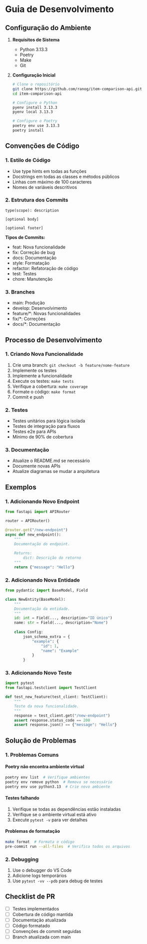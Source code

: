 # Guia de Desenvolvimento

## Configuração do Ambiente

1. **Requisitos de Sistema**
   - Python 3.13.3
   - Poetry
   - Make
   - Git

2. **Configuração Inicial**
   ```bash
   # Clone o repositório
   git clone https://github.com/ranog/item-comparison-api.git
   cd item-comparison-api

   # Configure o Python
   pyenv install 3.13.3
   pyenv local 3.13.3

   # Configure o Poetry
   poetry env use 3.13.3
   poetry install
   ```

## Convenções de Código

### 1. Estilo de Código
- Use type hints em todas as funções
- Docstrings em todas as classes e métodos públicos
- Linhas com máximo de 100 caracteres
- Nomes de variáveis descritivos

### 2. Estrutura dos Commits
```
type(scope): description

[optional body]

[optional footer]
```

**Tipos de Commits:**
- feat: Nova funcionalidade
- fix: Correção de bug
- docs: Documentação
- style: Formatação
- refactor: Refatoração de código
- test: Testes
- chore: Manutenção

### 3. Branches
- main: Produção
- develop: Desenvolvimento
- feature/*: Novas funcionalidades
- fix/*: Correções
- docs/*: Documentação

## Processo de Desenvolvimento

### 1. Criando Nova Funcionalidade
1. Crie uma branch: `git checkout -b feature/nome-feature`
2. Implemente os testes
3. Implemente a funcionalidade
4. Execute os testes: `make tests`
5. Verifique a cobertura: `make coverage`
6. Formate o código: `make format`
7. Commit e push

### 2. Testes
- Testes unitários para lógica isolada
- Testes de integração para fluxos
- Testes e2e para APIs
- Mínimo de 90% de cobertura

### 3. Documentação
- Atualize o README.md se necessário
- Documente novas APIs
- Atualize diagramas se mudar a arquitetura

## Exemplos

### 1. Adicionando Novo Endpoint

```python
from fastapi import APIRouter

router = APIRouter()

@router.get("/new-endpoint")
async def new_endpoint():
    """
    Documentação do endpoint.
    
    Returns:
        dict: Descrição do retorno
    """
    return {"message": "Hello"}
```

### 2. Adicionando Nova Entidade

```python
from pydantic import BaseModel, Field

class NewEntity(BaseModel):
    """
    Documentação da entidade.
    """
    id: int = Field(..., description="ID único")
    name: str = Field(..., description="Nome")
    
    class Config:
        json_schema_extra = {
            "example": {
                "id": 1,
                "name": "Example"
            }
        }
```

### 3. Adicionando Novo Teste

```python
import pytest
from fastapi.testclient import TestClient

def test_new_feature(test_client: TestClient):
    """
    Teste da nova funcionalidade.
    """
    response = test_client.get("/new-endpoint")
    assert response.status_code == 200
    assert response.json() == {"message": "Hello"}
```

## Solução de Problemas

### 1. Problemas Comuns

#### Poetry não encontra ambiente virtual
```bash
poetry env list  # Verifique ambientes
poetry env remove python  # Remova se necessário
poetry env use python3.13  # Crie novo ambiente
```

#### Testes falhando
1. Verifique se todas as dependências estão instaladas
2. Verifique se o ambiente virtual está ativo
3. Execute `pytest -v` para ver detalhes

#### Problemas de formatação
```bash
make format  # Formata o código
pre-commit run --all-files  # Verifica todos os arquivos
```

### 2. Debugging

1. Use o debugger do VS Code
2. Adicione logs temporários
3. Use `pytest -vv --pdb` para debug de testes

## Checklist de PR

- [ ] Testes implementados
- [ ] Cobertura de código mantida
- [ ] Documentação atualizada
- [ ] Código formatado
- [ ] Convenções de commit seguidas
- [ ] Branch atualizada com main
